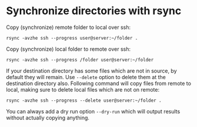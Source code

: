 # Synchronize directories with rsync

Copy (synchronize) remote folder to local over ssh:
```
rsync -avzhe ssh --progress user@server:~/folder .
```

Copy (synchronize) local folder to remote over ssh:
```
rsync -avzhe ssh --progress /folder user@server:~/folder
```

If your destination directory has some files which are not in source, by default they will remain. Use `--delete` option to delete them at the destination directory also. Following command will copy files from remote to local, making sure to delete local files which are not on remote:
```
rsync -avzhe ssh --progress --delete user@server:~/folder .
```

You can always add a dry run option `--dry-run` which will output results without actually copying anything.
